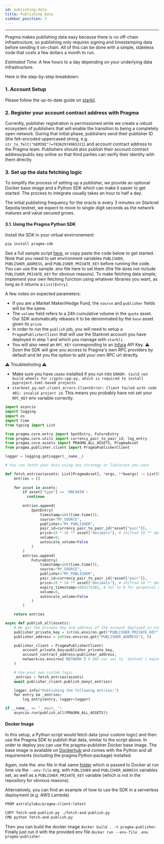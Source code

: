 ```yaml
---
id: publishing-data
title: Publishing Data
sidebar_position: 3
---
```


---

Pragma makes publishing data easy because there is no off-chain infrastructure, so publishing only requires signing and timestamping data before sending it on-chain. All of this can be done with a simple, stateless node that costs a few dollars a month to run.

*Estimated Time*: A few hours to a day depending on your underlying data infrastructure.

Here is the step-by-step breakdown:

### 1. Account Setup

Please follow the up-to-date guide on [starkli](https://book.starkli.rs/tutorials/starkli-101#starkli-101).

### 2. Register your account contract address with Pragma

Currently, publisher registration is permissioned while we create a robust ecosystem of publishers that will enable the transition to being a completely open network. During that initial phase, publishers send their publisher ID (the felt-encoded uppercased string, e.g. `str_to_felt("GEMINI")=78362974965321`) and account contract address to the Pragma team. Publishers should also publish their account contract address/public key online so that third parties can verify their identity with them directly.

### 3. Set up the data fetching logic

To simplify the process of setting up a publisher, we provide an optional Docker base image and a Python SDK which can make it easier to get started. The process to integrate usually takes an hour to half a day.

The initial publishing frequency for the oracle is every 3 minutes on Starknet Sepolia testnet, we expect to move to single-digit seconds as the network matures and value secured grows.

#### 3.1. Using the Pragma Python SDK

Install the SDK in your virtual envirronement

```bash
pip install pragma-sdk
```

See a full sample script [here](https://github.com/Astraly-Labs/pragma-sdk/blob/master/stagecoach/jobs/publishers/starknet-publisher/app.py), or copy paste the code below to get started. Note that you need to set environment variables `PUBLISHER`, `PUBLISHER_ADDRESS`, and `PUBLISHER_PRIVATE_KEY` before running the code. You can use the sample .env file here to set them (the file does not include `PUBLISHER_PRIVATE_KEY` for obvious reasons).
To make fetching data simple, implement your own fetching function using whatever libraries you want, as long as it returns a `List[Entry]`.

A few notes on expected parameters:
- If you are a Market Maker/Hedge Fund, the `source` and `publisher` fields will be the same.
- The `volume` field refers to a 24h cumulative volume in the `quote` asset. Our SDK automatically rebases it to be denominated
by the `base` asset given its `price`.
- In order to run the `publish` job, you will need to setup a `PragmaPublisherClient` that will use
the Starknet account you have deployed in step 1 and which you manage with `starkli`.
- You will also need an `RPC_KEY` corresponding to an [Infura](https://www.infura.io/) API Key.
⚠️ Soon the SDK will give you access to Pragma's own RPC providers by default and let you the option to add your own RPC url directly.

⚠️ Troubleshoting ⚠️
- Make sure you have `cmake` installed if you run into `ERROR: Could not build wheels for crypto-cpp-py, which is required to install pyproject.toml-based projects`
- `starknet_py.net.client_errors.ClientError: Client failed with code 401: invalid project id`. This means you probably have not set your `RPC_KEY` env variable correctly.

```python
import asyncio
import logging
import os
import time
from typing import List

from pragma.core.entry import SpotEntry, FutureEntry
from pragma.core.utils import currency_pair_to_pair_id, log_entry
from pragma.core.assets import PRAGMA_ALL_ASSETS, PragmaAsset
from pragma.publisher.client import PragmaPublisherClient

logger = logging.getLogger(__name__)

# You can fetch your data using any strategy or libraries you want

def fetch_entries(assets: List[PragmaAsset], *args, **kwargs) -> List[SpotEntry]:
    entries = []
    
    for asset in assets:
        if asset["type"] == 'ONCHAIN':
          continue
        
        entries.append(
            SpotEntry(
                timestamp=int(time.time()),
                source="MY_SOURCE",
                publisher="MY_PUBLISHER",
                pair_id=currency_pair_to_pair_id(*asset["pair"]),
                price=10 * 10 ** asset["decimals"], # shifted 10 ** decimals
                volume=0,
                autoscale_volume=False
            )
        )
        entries.append(
            FutureEntry(
                timestamp=int(time.time()),
                source="MY_SOURCE",
                publisher="MY_PUBLISHER",
                pair_id=currency_pair_to_pair_id(*asset["pair"]),
                price=10 * 10 ** asset["decimals"], # shifted 10 ** decimals
                expiry_timestamp=1693275381, # Set to 0 for perpetual contracts
                volume=0,
                autoscale_volume=False
            )
        )

    return entries

async def publish_all(assets):
    # We get the private key and address of the account deployed in step 1.
    publisher_private_key = int(os.environ.get("PUBLISHER_PRIVATE_KEY"), 0)
    publisher_address = int(os.environ.get("PUBLISHER_ADDRESS"), 0)

    publisher_client = PragmaPublisherClient(
        account_private_key=publisher_private_key,
        account_contract_address=publisher_address,
        network=os.environ['NETWORK'] # ENV var set to `testnet | mainnet`
    )

    # Use your own custom logic
    _entries = fetch_entries(assets)
    await publisher_client.publish_many(_entries)

    logger.info("Publishing the following entries:")
    for entry in _entries:
        log_entry(entry, logger=logger)

if __name__ == "__main__":
    asyncio.run(publish_all(PRAGMA_ALL_ASSETS))
```

#### Docker Image

In this setup, a Python script would fetch data (your custom logic) and then use the Pragma SDK to publish that data, similar to the script above. In order to deploy you can use the pragma-publisher Docker base image. The base image is available on [Dockerhub](https://hub.docker.com/r/astralylabs/pragma-client) and comes with the Python and all requirements (including the pragma Python package) installed.

Again, note the .env file in that same [folder](https://github.com/Astraly-Labs/pragma-sdk/tree/master/stagecoach/jobs/publishers/custom/) which is passed to Docker at run time via the `--env-file` arg, with `PUBLISHER` and `PUBLISHER_ADDRESS` variables set, as well as a `PUBLISHER_PRIVATE_KEY` variable (which is not in the repository for obvious reasons).

Alternatively, you can find an example of how to use the SDK in a serverless deployment (e.g. AWS Lambda).

```bash
FROM astralylabs/pragma-client:latest

COPY fetch-and-publish.py ./fetch-and-publish.py
CMD python fetch-and-publish.py
```

Then you can build the docker image `docker build . -t pragma-publisher`.
Finally just run it with the provided env file `docker run --env-file .env pragma-publisher`
